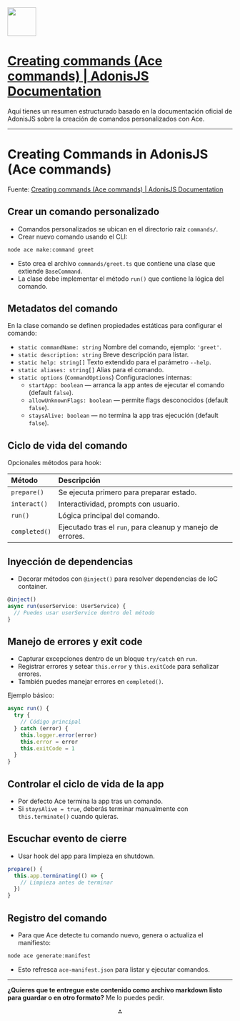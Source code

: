 <img src="https://r2cdn.perplexity.ai/pplx-full-logo-primary-dark%402x.png" style="height:64px;margin-right:32px"/>

# [Creating commands (Ace commands) | AdonisJS Documentation](https://docs.adonisjs.com/guides/ace/creating-commands)

Aquí tienes un resumen estructurado basado en la documentación oficial de AdonisJS sobre la creación de comandos personalizados con Ace.

***

# Creating Commands in AdonisJS (Ace commands)

Fuente: [Creating commands (Ace commands) | AdonisJS Documentation](https://docs.adonisjs.com/guides/ace/creating-commands)

## Crear un comando personalizado

- Comandos personalizados se ubican en el directorio raíz `commands/`.
- Crear nuevo comando usando el CLI:

```bash
node ace make:command greet
```

- Esto crea el archivo `commands/greet.ts` que contiene una clase que extiende `BaseCommand`.
- La clase debe implementar el método `run()` que contiene la lógica del comando.


## Metadatos del comando

En la clase comando se definen propiedades estáticas para configurar el comando:

- `static commandName: string`
Nombre del comando, ejemplo: `'greet'`.
- `static description: string`
Breve descripción para listar.
- `static help: string[]`
Texto extendido para el parámetro `--help`.
- `static aliases: string[]`
Alias para el comando.
- `static options` (`CommandOptions`)
Configuraciones internas:
    - `startApp: boolean` — arranca la app antes de ejecutar el comando (default `false`).
    - `allowUnknownFlags: boolean` — permite flags desconocidos (default `false`).
    - `staysAlive: boolean` — no termina la app tras ejecución (default `false`).


## Ciclo de vida del comando

Opcionales métodos para hook:


| Método | Descripción |
| :-- | :-- |
| `prepare()` | Se ejecuta primero para preparar estado. |
| `interact()` | Interactividad, prompts con usuario. |
| `run()` | Lógica principal del comando. |
| `completed()` | Ejecutado tras el `run`, para cleanup y manejo de errores. |

## Inyección de dependencias

- Decorar métodos con `@inject()` para resolver dependencias de IoC container.

```ts
@inject()
async run(userService: UserService) {
  // Puedes usar userService dentro del método
}
```


## Manejo de errores y exit code

- Capturar excepciones dentro de un bloque `try/catch` en `run`.
- Registrar errores y setear `this.error` y `this.exitCode` para señalizar errores.
- También puedes manejar errores en `completed()`.

Ejemplo básico:

```ts
async run() {
  try {
    // Código principal
  } catch (error) {
    this.logger.error(error)
    this.error = error
    this.exitCode = 1
  }
}
```


## Controlar el ciclo de vida de la app

- Por defecto Ace termina la app tras un comando.
- Si `staysAlive = true`, deberás terminar manualmente con `this.terminate()` cuando quieras.


## Escuchar evento de cierre

- Usar hook del app para limpieza en shutdown.

```ts
prepare() {
  this.app.terminating(() => {
    // Limpieza antes de terminar
  })
}
```


## Registro del comando

- Para que Ace detecte tu comando nuevo, genera o actualiza el manifiesto:

```bash
node ace generate:manifest
```

- Esto refresca `ace-manifest.json` para listar y ejecutar comandos.

***

**¿Quieres que te entregue este contenido como archivo markdown listo para guardar o en otro formato?** Me lo puedes pedir.

<div style="text-align: center">⁂</div>

[^1]: https://docs.adonisjs.com/guides/ace/creating-commands

[^2]: https://docs.adonisjs.com/guides/ace/creating-commands

[^3]: https://v5-docs.adonisjs.com/guides/ace-commandline

[^4]: https://docs.adonisjs.com/guides/ace/introduction

[^5]: https://dev.to/wrrnwng/create-your-own-adonisjs-commands-to-create-and-drop-databases-2b7o

[^6]: https://www.gkmit.co/blog/creating-custom-commands-with-adonisjs/

[^7]: https://adocasts.com/lessons/lets-learn-adonis-5-the-ace-cli

[^8]: https://www.youtube.com/watch?v=9lhE5EWmzEY

[^9]: https://legacy.adonisjs.com/docs/4.1/ace

[^10]: https://legacy.adonisjs.com/docs/4.0/ace

